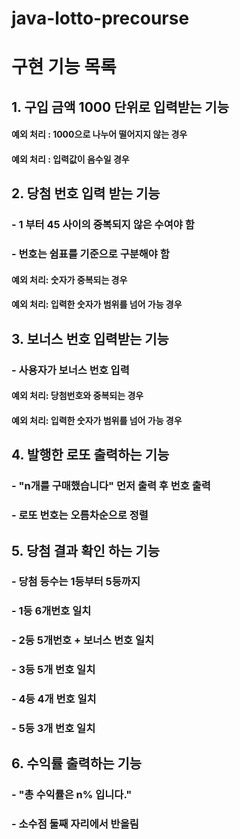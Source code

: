 # java-lotto-precourse

# 구현 기능 목록
## 1. 구입 금액 1000 단위로 입력받는 기능
#### 예외 처리 : 1000으로 나누어 떨어지지 않는 경우
#### 예외 처리 : 입력값이 음수일 경우

## 2. 당첨 번호 입력 받는 기능
### - 1 부터 45 사이의 중복되지 않은 수여야 함
### - 번호는 쉼표를 기준으로 구분해야 함
#### 예외 처리: 숫자가 중복되는 경우
#### 예외 처리: 입력한 숫자가 범위를 넘어 가능 경우

## 3. 보너스 번호 입력받는 기능
### - 사용자가 보너스 번호 입력
#### 예외 처리: 당첨번호와 중복되는 경우
#### 예외 처리: 입력한 숫자가 범위를 넘어 가능 경우

## 4. 발행한 로또 출력하는 기능
### - "n개를 구매했습니다" 먼저 출력 후 번호 출력
### - 로또 번호는 오름차순으로 정렬

## 5. 당첨 결과 확인 하는 기능
### - 당첨 등수는 1등부터 5등까지
### - 1등 6개번호 일치
### - 2등 5개번호 + 보너스 번호 일치
### - 3등 5개 번호 일치
### - 4등 4개 번호 일치
### - 5등 3개 번호 일치

## 6. 수익률 출력하는 기능
### - "총 수익률은 n% 입니다."
### - 소수점 둘째 자리에서 반올림


